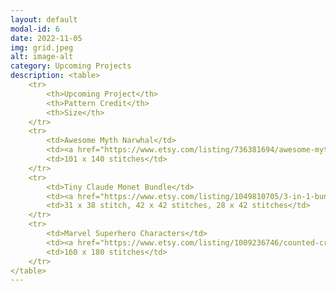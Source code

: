 ```yaml
---
layout: default
modal-id: 6
date: 2022-11-05
img: grid.jpeg
alt: image-alt
category: Upcoming Projects
description: <table> 
    <tr> 
        <th>Upcoming Project</th>
        <th>Pattern Credit</th>
        <th>Size</th>
    </tr>
    <tr>
        <td>Awesome Myth Narwhal</td>
        <td><a href="https://www.etsy.com/listing/736381694/awesome-myth-narwhal-cross-stitch?ref=yr_purchases">Stitchrovia on Etsy</a></td>
        <td>101 x 140 stitches</td>
    </tr>
    <tr>
        <td>Tiny Claude Monet Bundle</td>
        <td><a href="https://www.etsy.com/listing/1049810705/3-in-1-bundle-tiny-claude-monet-cross?ref=yr_purchases">CrossStitchObsession on Etsy</a></td>
        <td>31 x 38 stitch, 42 x 42 stitches, 28 x 42 stitches</td>
    </tr>
    <tr>
        <td>Marvel Superhero Characters</td>
        <td><a href="https://www.etsy.com/listing/1009236746/counted-cross-stitch-sampler-mini?ref=yr_purchases">KnotalotUK on Etsy</a></td>
        <td>160 x 180 stitches</td>
    </tr>
</table>
---
```

